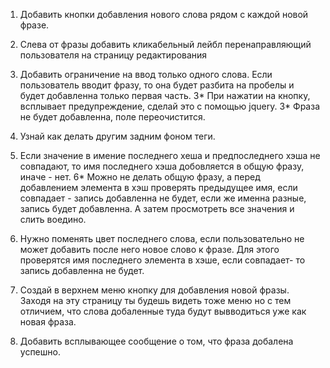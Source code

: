 1. Добавить кнопки добавления нового слова рядом с каждой новой фразе.
2. Слева от фразы добавить кликабельный лейбл перенаправляющий пользователя на страницу редактирования
3. Добавить ограничение на ввод только одного слова. Если пользователь вводит фразу, то она будет разбита на пробелы 
и будет добавленна только первая часть.
3* При нажатии на кнопку, всплывает предупреждение, сделай это с помощью jquery.
3* Фраза не будет добавленна, поле переочистится.

5. Узнай как делать другим задним фоном теги.
6. Если значение в имение последнего хеша и предпоследнего хэша не совпадают, то имя последнего хэша добовляется в общую фразу,
иначе - нет.
6* Можно не делать общую фразу, а перед добавлением элемента в хэш проверять предыдущее имя, если совпадает - запись добавленна
не будет, если же именна разные, запись будет добавленна. А затем просмотреть все значения и слить воедино.

7. Нужно поменять цвет последнего слова, если пользовательно не может добавить после него новое слово к фразе.
Для этого проверятся имя последнего элемента в хэше, если совпадает- то запись добавленна не будет. 

8. Cоздай в верхнем меню кнопку для добавления новой фразы. Заходя на эту страницу ты будешь видеть тоже меню
но с тем отличием, что слова добаленные туда будут вывводиться уже как новая фраза.

9. Добавить всплывающее сообщение о том, что фраза добалена успешно. 
